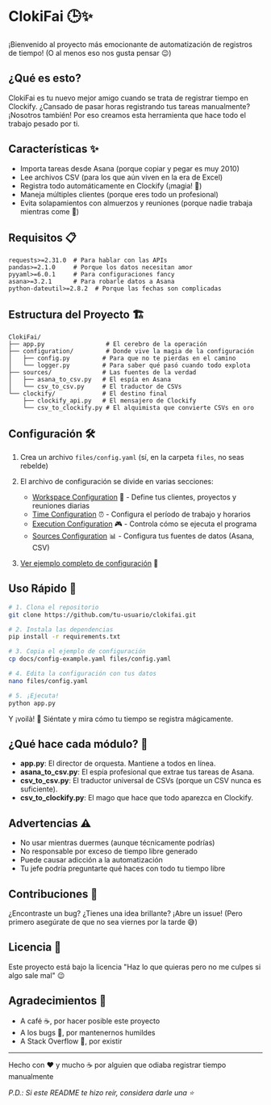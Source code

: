 # ClokiFai 🕒✨

¡Bienvenido al proyecto más emocionante de automatización de registros de tiempo! (O al menos eso nos gusta pensar 😉)

## ¿Qué es esto?

ClokiFai es tu nuevo mejor amigo cuando se trata de registrar tiempo en Clockify. ¿Cansado de pasar horas registrando tus tareas manualmente? ¡Nosotros también! Por eso creamos esta herramienta que hace todo el trabajo pesado por ti.

## Características ✨

- Importa tareas desde Asana (porque copiar y pegar es muy 2010)
- Lee archivos CSV (para los que aún viven en la era de Excel)
- Registra todo automáticamente en Clockify (¡magia! 🎩)
- Maneja múltiples clientes (porque eres todo un profesional)
- Evita solapamientos con almuerzos y reuniones (porque nadie trabaja mientras come 🍕)

## Requisitos 📋

```
requests>=2.31.0  # Para hablar con las APIs
pandas>=2.1.0     # Porque los datos necesitan amor
pyyaml>=6.0.1     # Para configuraciones fancy
asana>=3.2.1      # Para robarle datos a Asana
python-dateutil>=2.8.2  # Porque las fechas son complicadas
```

## Estructura del Proyecto 🏗️

```
ClokiFai/
├── app.py                 # El cerebro de la operación
├── configuration/         # Donde vive la magia de la configuración
│   ├── config.py         # Para que no te pierdas en el camino
│   └── logger.py         # Para saber qué pasó cuando todo explota
├── sources/              # Las fuentes de la verdad
│   ├── asana_to_csv.py   # El espía en Asana
│   └── csv_to_csv.py     # El traductor de CSVs
└── clockify/             # El destino final
    ├── clockify_api.py   # El mensajero de Clockify
    └── csv_to_clockify.py # El alquimista que convierte CSVs en oro
```

## Configuración 🛠️

1. Crea un archivo `files/config.yaml` (sí, en la carpeta `files`, no seas rebelde)
2. El archivo de configuración se divide en varias secciones:

   - [Workspace Configuration](docs/workspace.md) 🏢 - Define tus clientes, proyectos y reuniones diarias
   - [Time Configuration](docs/time.md) ⏰ - Configura el período de trabajo y horarios
   - [Execution Configuration](docs/execution.md) 🎮 - Controla cómo se ejecuta el programa
   - [Sources Configuration](docs/sources.md) 📊 - Configura tus fuentes de datos (Asana, CSV)

3. [Ver ejemplo completo de configuración](docs/config-example.md) 📝

## Uso Rápido 🚀

```bash
# 1. Clona el repositorio
git clone https://github.com/tu-usuario/clokifai.git

# 2. Instala las dependencias
pip install -r requirements.txt

# 3. Copia el ejemplo de configuración
cp docs/config-example.yaml files/config.yaml

# 4. Edita la configuración con tus datos
nano files/config.yaml

# 5. ¡Ejecuta!
python app.py
```

Y ¡voilà! 🎉 Siéntate y mira cómo tu tiempo se registra mágicamente.

## ¿Qué hace cada módulo? 🤔

- **app.py**: El director de orquesta. Mantiene a todos en línea.
- **asana_to_csv.py**: El espía profesional que extrae tus tareas de Asana.
- **csv_to_csv.py**: El traductor universal de CSVs (porque un CSV nunca es suficiente).
- **csv_to_clockify.py**: El mago que hace que todo aparezca en Clockify.

## Advertencias ⚠️

- No usar mientras duermes (aunque técnicamente podrías)
- No responsable por exceso de tiempo libre generado
- Puede causar adicción a la automatización
- Tu jefe podría preguntarte qué haces con todo tu tiempo libre

## Contribuciones 🤝

¿Encontraste un bug? ¿Tienes una idea brillante? ¡Abre un issue! (Pero primero asegúrate de que no sea viernes por la tarde 😅)

## Licencia 📄

Este proyecto está bajo la licencia "Haz lo que quieras pero no me culpes si algo sale mal" 😉

## Agradecimientos 🙏

- A café ☕, por hacer posible este proyecto
- A los bugs 🐛, por mantenernos humildes
- A Stack Overflow 🚀, por existir

---

Hecho con ❤️ y mucho ☕ por alguien que odiaba registrar tiempo manualmente

*P.D.: Si este README te hizo reír, considera darle una ⭐*